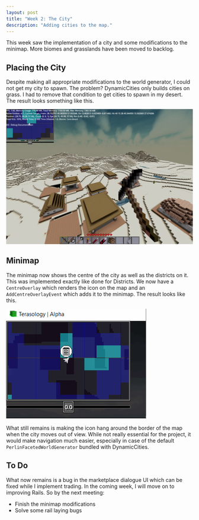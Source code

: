 ```yaml
---
layout: post
title: "Week 2: The City"
description: "Adding cities to the map."
---
```


This week saw the implementation of a city and some modifications to the minimap. More biomes and grasslands have been moved to backlog.

## Placing the City

Despite making all appropriate modifications to the world generator, I could not get my city to spawn. The problem? DynamicCities only builds cities on grass. I had to remove that condition to get cities to spawn in my desert. The result looks something like this.

![city](/assets/images/posts/gsoc/city.png)

## Minimap

The minimap now shows the centre of the city as well as the districts on it. This was implemented exactly like done for Districts. We now have a `CentreOverlay` which renders the icon on the map and an `AddCentreOverlayEvent` which adds it to the minimap. The result looks like this.

![marker](/assets/images/posts/gsoc/marker.png)

What still remains is making the icon hang around the border of the map when the city moves out of view. While not really essential for the project, it would make navigation much easier, especially in case of the default `PerlinFacetedWorldGenerator` bundled with DynamicCities.

## To Do

What now remains is a bug in the marketplace dialogue UI which can be fixed while I implement trading. In the coming week, I will move on to improving Rails.
So by the next meeting:

- Finish the minimap modifications
- Solve some rail laying bugs